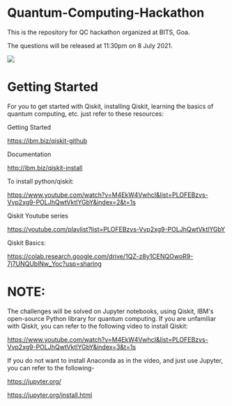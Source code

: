 # Quantum-Computing-Hackathon
This is the repository for QC hackathon organized at BITS, Goa.

The questions will be released at 11:30pm on 8 July 2021.
</p align="center">
  <img src = "https://user-images.githubusercontent.com/54679619/124895881-93d59c00-dffa-11eb-8fc2-93a64ccff37a.png"/>
</p>

# Getting Started
For you to get started with Qiskit, installing Qiskit, learning the basics of quantum computing, etc. just refer to these resources:

Getting Started

https://ibm.biz/qiskit-github

Documentation

http://ibm.biz/qiskit-install

To install python/qiskit:

https://www.youtube.com/watch?v=M4EkW4VwhcI&list=PLOFEBzvs-Vvp2xg9-POLJhQwtVktlYGbY&index=2&t=1s

Qiskit Youtube series

https://youtube.com/playlist?list=PLOFEBzvs-Vvp2xg9-POLJhQwtVktlYGbY

Qiskit Basics:

https://colab.research.google.com/drive/1QZ-z8y1CENQOwoR9-7j7UNQUblNw_Yoc?usp=sharing


# NOTE: 
The challenges will be solved on Jupyter notebooks, using Qiskit, IBM's open-source Python library for quantum computing.
If you are unfamiliar with Qiskit, you can refer to the following video to install Qiskit: 

https://www.youtube.com/watch?v=M4EkW4VwhcI&list=PLOFEBzvs-Vvp2xg9-POLJhQwtVktlYGbY&index=3&t=1s

If you do not want to install Anaconda as in the video, and just use Jupyter, you can refer to the following-

https://jupyter.org/

https://jupyter.org/install.html
